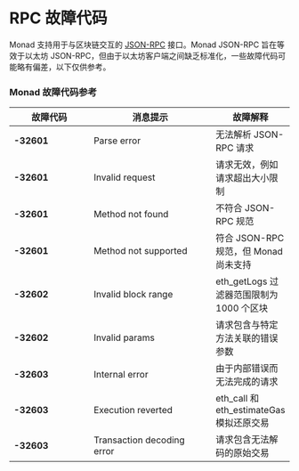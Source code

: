 # RPC 故障代码

Monad 支持用于与区块链交互的 [JSON-RPC](https://www.jsonrpc.org/specification) 接口。Monad JSON-RPC 旨在等效于以太坊 JSON-RPC，但由于以太坊客户端之间缺乏标准化，一些故障代码可能略有偏差，以下仅供参考。

### Monad 故障代码参考

<table><thead><tr><th width="148">故障代码</th><th width="239">消息提示</th><th>故障解释</th></tr></thead><tbody><tr><td><strong>-32601</strong></td><td>Parse error</td><td>无法解析 JSON-RPC 请求</td></tr><tr><td><strong>-32601</strong></td><td>Invalid request</td><td>请求无效，例如请求超出大小限制</td></tr><tr><td><strong>-32601</strong></td><td>Method not found</td><td>不符合 JSON-RPC 规范</td></tr><tr><td><strong>-32601</strong></td><td>Method not supported</td><td>符合 JSON-RPC 规范，但 Monad 尚未支持</td></tr><tr><td><strong>-32602</strong></td><td>Invalid block range</td><td>eth_getLogs 过滤器范围限制为 1000 个区块</td></tr><tr><td><strong>-32602</strong></td><td>Invalid params</td><td>请求包含与特定方法关联的错误参数</td></tr><tr><td><strong>-32603</strong></td><td>Internal error</td><td>由于内部错误而无法完成的请求</td></tr><tr><td><strong>-32603</strong></td><td>Execution reverted</td><td>eth_call 和 eth_estimateGas 模拟还原交易</td></tr><tr><td><strong>-32603</strong></td><td>Transaction decoding error</td><td>请求包含无法解码的原始交易</td></tr></tbody></table>
